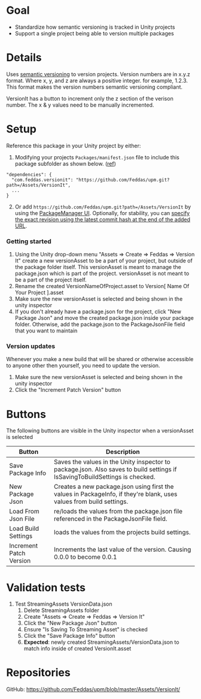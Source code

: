 # Goal

- Standardize how semantic versioning is tracked in Unity projects
- Support a single project being able to version multiple packages

# Details

Uses [semantic versioning](https://semver.org) to version projects. Version numbers are in x.y.z format. Where x, y, and z are always a positive integer. for example, 1.2.3. This format makes the version numbers semantic versioning compliant.

VersionIt has a button to increment only the z section of the verison number. The x & y values need to be manually incremented.

# Setup

Reference this package in your Unity project by either:

1. Modifying your projects `Packages/manifest.json` file to include this package subfolder as shown below. ([ref](https://docs.unity3d.com/Manual/upm-git.html#subfolder))
```
"dependencies": {
  "com.feddas.versionit": "https://github.com/Feddas/upm.git?path=/Assets/VersionIt",
  ...
}
```

2. Or add `https://github.com/Feddas/upm.git?path=/Assets/VersionIt` by using the [PackageManager UI](https://docs.unity3d.com/Manual/upm-ui-giturl.html). Optionally, for stability, you can [specify the exact revision using the latest commit hash at the end of the added URL](https://docs.unity3d.com/Manual/upm-git.html#revision).

### Getting started

1. Using the Unity drop-down menu "Assets => Create => Feddas => Version It" create a new versionAsset to be a part of your project, but outside of the package folder itself. This versionAsset is meant to manage the package.json which is part of the project. versionAsset is not meant to be a part of the project itself.
2. Rename the created VersionNameOfProject.asset to Version[ Name Of Your Project ].asset
3. Make sure the new versionAsset is selected and being shown in the unity inspector
4. If you don't already have a package.json for the project, click "New Package Json" and move the created package.json inside your package folder. Otherwise, add the package.json to the PackageJsonFile field that you want to maintain

### Version updates

Whenever you make a new build that will be shared or otherwise accessible to anyone other then yourself, you need to update the version.

1. Make sure the new versionAsset is selected and being shown in the unity inspector
2. Click the "Increment Patch Version" button

# Buttons

The following buttons are visible in the Unity inspector when a versionAsset is selected

| Button | Description |
|-|-|
| Save Package Info | Saves the values in the Unity inspector to package.json. Also saves to build settings if IsSavingToBuildSettings is checked. |
| New Package Json | Creates a new package.json using first the values in PackageInfo, if they're blank, uses values from build settings. |
| Load From Json File | re/loads the values from the package.json file referenced in the PackageJsonFile field. |
| Load Build Settings | loads the values from the projects build settings. |
| Increment Patch Version | Increments the last value of the version. Causing 0.0.0 to become 0.0.1 |

# Validation tests

1. Test StreamingAssets VersionData.json
    1. Delete StreamingAssets folder
    2. Create "Assets => Create => Feddas => Version It"
    3. Click the "New Package Json" button
    4. Ensure "Is Saving To Streaming Asset" is checked
    5. Click the "Save Package Info" button
    6. **Expected**: newly created StreamingAssets/VersionData.json to match info inside of created VersionIt.asset

# Repositories

GitHub: https://github.com/Feddas/upm/blob/master/Assets/VersionIt/
